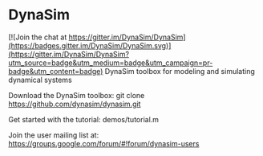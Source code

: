 # DynaSim

[![Join the chat at https://gitter.im/DynaSim/DynaSim](https://badges.gitter.im/DynaSim/DynaSim.svg)](https://gitter.im/DynaSim/DynaSim?utm_source=badge&utm_medium=badge&utm_campaign=pr-badge&utm_content=badge)
DynaSim toolbox for modeling and simulating dynamical systems

Download the DynaSim toolbox:
git clone https://github.com/dynasim/dynasim.git

Get started with the tutorial: demos/tutorial.m

Join the user mailing list at: https://groups.google.com/forum/#!forum/dynasim-users
